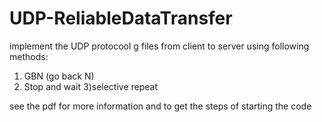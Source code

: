 # UDP-ReliableDataTransfer
implement the UDP protocool g files from client to server using following methods:
1) GBN (go back N)
2) Stop and wait 
3)selective repeat

see the pdf for more information and to get the steps of starting the code
